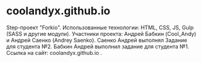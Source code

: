 # coolandyx.github.io
Step-проект "Forkio".
Использованные технологии: HTML, CSS, JS, Gulp (SASS и другие модули).
Участники проекта: Андрей Бабкин (Cool_Andy) и Андрей Саенко (Andrey Saenko).
Саенко Андрей выполнял Задание для студента №2.
Бабкин Андрей выполнил задание для студента №1.
Ссылка на сайт: coolandyx.github.io .
